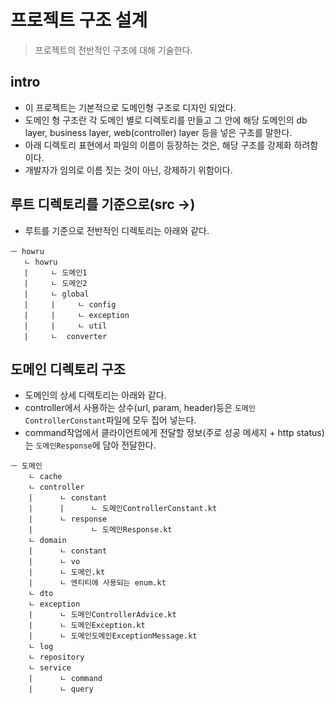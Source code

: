 # 프로젝트 구조 설계
> 프로젝트의 전반적인 구조에 대해 기술한다.

## intro
* 이 프로젝트는 기본적으로 도메인형 구조로 디자인 되었다.
* 도메인 형 구조란 각 도메인 별로 디렉토리를 만들고 그 안에 해당 도메인의 db layer, business layer, web(controller) layer 등을 넣은 구조를 말한다.
* 아래 디렉토리 표현에서 파일의 이름이 등장하는 것은, 해당 구조를 강제화 하려함이다.
* 개발자가 임의로 이름 짓는 것이 아닌, 강제하기 위함이다.

## 루트 디렉토리를 기준으로(src ->)
* 루트를 기준으로 전반적인 디렉토리는 아래와 같다.
```
ㅡ howru
   ㄴ howru
   |     ㄴ 도메인1
   |     ㄴ 도메인2
   |     ㄴ global
   |     |     ㄴ config
   |     |     ㄴ exception
   |     |     ㄴ util
   |     ㄴ  converter
```

## 도메인 디렉토리 구조
* 도메인의 상세 디렉토리는 아래와 같다.
* controller에서 사용하는 상수(url, param, header)등은 `도메인ControllerConstant`파일에 모두 집어 넣는다.
* command작업에서 클라이언트에게 전달할 정보(주로 성공 메세지 + http status)는 `도메인Response`에 담아 전달한다.
```
ㅡ 도메인
    ㄴ cache
    ㄴ controller
    |      ㄴ constant
    |      |      ㄴ 도메인ControllerConstant.kt
    |      ㄴ response
    |             ㄴ 도메인Response.kt
    ㄴ domain
    |      ㄴ constant
    |      ㄴ vo
    |      ㄴ 도메인.kt
    |      ㄴ 엔티티에 사용되는 enum.kt
    ㄴ dto
    ㄴ exception
    |      ㄴ 도메인ControllerAdvice.kt
    |      ㄴ 도메인Exception.kt
    |      ㄴ 도메인도메인ExceptionMessage.kt
    ㄴ log
    ㄴ repository
    ㄴ service
    |      ㄴ command
    |      ㄴ query
```
